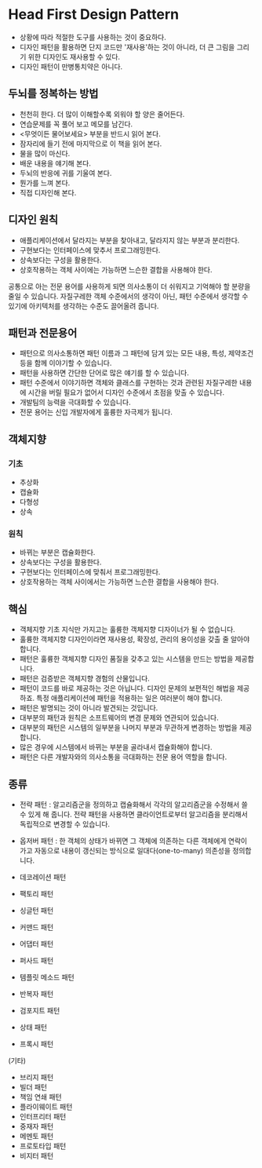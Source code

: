 # Head First Design Pattern

- 상황에 따라 적절한 도구를 사용하는 것이 중요하다.
- 디자인 패턴을 활용하면 단지 코드만 '재사용'하는 것이 아니라, 더 큰 그림을 그리기 위한 디자인도 재사용할 수 있다.
- 디자인 패턴이 만병통치약은 아니다.

## 두뇌를 정복하는 방법
- 천천히 한다. 더 많이 이해할수록 외워야 할 양은 줄어든다.
- 연습문제를 꼭 풀어 보고 메모를 남긴다.
- <무엇이든 물어보세요> 부분을 반드시 읽어 본다.
- 잠자리에 들기 전에 마지막으로 이 책을 읽어 본다.
- 물을 많이 마신다.
- 배운 내용을 얘기해 본다.
- 두뇌의 반응에 귀를 기울여 본다.
- 뭔가를 느껴 본다.
- 직접 디자인해 본다.

## 디자인 원칙
- 애플리케이션에서 달라지는 부분을 찾아내고, 달라지지 않는 부분과 분리한다.
- 구현보다는 인터페이스에 맞추서 프로그래밍한다.
- 상속보다는 구성을 활용한다.
- 상호작용하는 객체 사이에는 가능하면 느슨한 결합을 사용해야 한다.

공통으로 아는 전문 용어를 사용하게 되면 의사소통이 더 쉬워지고 기억해야 할 분량을 줄일 수 있습니다.
자질구레한 객체 수준에서의 생각이 아닌, 패턴 수준에서 생각할 수 있기에 아키텍처를 생각하는 수준도 끌어올려 줍니다.

## 패턴과 전문용어
- 패턴으로 의사소통하면 패턴 이름과 그 패턴에 담겨 있는 모든 내용, 특성, 제약조건 등을 함께 이야기할 수 있습니다.
- 패턴을 사용하면 간단한 단어로 많은 얘기를 할 수 있습니다.
- 패턴 수준에서 이야기하면 객체와 클래스를 구현하는 것과 관련된 자질구레한 내용에 시간을 버릴 필요가 없어서 디자인 수준에서 초점을 맞출 수 있습니다.
- 개발팀의 능력을 극대화할 수 있습니다.
- 전문 용어는 신입 개발자에게 훌륭한 자극제가 됩니다.

## 객체지향
### 기초
- 추상화
- 캡슐화
- 다형성
- 상속
### 원칙
- 바뀌는 부분은 캡슐화한다.
- 상속보다는 구성을 활용한다.
- 구현보다는 인터페이스에 맞춰서 프로그래밍한다.
- 상호작용하는 객체 사이에서는 가능하면 느슨한 결합을 사용해야 한다.

## 핵심

- 객체지향 기초 지식만 가지고는 훌륭한 객체지향 디자이너가 될 수 없습니다.
- 훌륭한 객체지향 디자인이라면 재사용성, 확장성, 관리의 용이성을 갖출 줄 알아야 합니다.
- 패턴은 훌륭한 객체지향 디자인 품질을 갖추고 있는 시스템을 만드는 방법을 제공합니다.
- 패턴은 검증받은 객체지향 경험의 산물입니다.
- 패턴이 코드를 바로 제공하는 것은 아닙니다. 디자인 문제의 보편적인 해법을 제공하죠. 특정 애플리케이션에 패턴을 적용하는 일은 여러분이 해야 합니다.
- 패턴은 발명되는 것이 아니라 발견되는 것입니다.
- 대부분의 패턴과 원칙은 소프트웨어의 변경 문제와 연관되어 있습니다.
- 대부분의 패턴은 시스템의 일부분을 나머지 부분과 무관하게 변경하는 방법을 제공합니다.
- 많은 경우에 시스템에서 바뀌는 부분을 골라내서 캡슐화해야 합니다.
- 패턴은 다른 개발자와의 의사소통을 극대화하는 전문 용어 역할을 합니다.


## 종류

- 전략 패턴
: 알고리즘군을 정의하고 캡슐화해서 각각의 알고리즘군을 수정해서 쓸 수 있게 해 줍니다. 전략 패턴을 사용하면 클라이언트로부터 알고리즘을 분리해서 독립적으로 변경할 수 있습니다.

- 옵저버 패턴
: 한 객체의 상태가 바뀌면 그 객체에 의존하는 다른 객체에게 연락이 가고 자동으로 내용이 갱신되는 방식으로 일대다(one-to-many) 의존성을 정의합니다.

- 데코레이션 패턴
- 팩토리 패턴
- 싱글턴 패턴
- 커맨드 패턴
- 어댑터 패턴
- 퍼사드 패턴
- 템플릿 메소드 패턴
- 반복자 패턴
- 검포지트 패턴
- 상태 패턴
- 프록시 패턴

(기타)
- 브리지 패턴
- 빌더 패턴
- 책임 연쇄 패턴
- 플라이웨이트 패턴
- 인터프리터 패턴
- 중재자 패턴
- 메멘토 패턴
- 프로토타입 패턴
- 비지터 패턴
